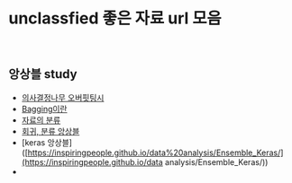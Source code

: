 #  unclassfied 좋은 자료 url 모음

<br>

## 앙상블 study

* [의사결정나무 오버핏팅시](https://www.youtube.com/watch?v=nZB37IBCiSA)
* [Bagging이란](http://euriion.com/?p=412193)
* [자료의 분류](https://m.blog.naver.com/PostView.nhn?blogId=dairum_enc&logNo=221409597367&proxyReferer=https%3A%2F%2Fwww.google.com%2F)
* [회귀, 분류 앙상블]([https://kmrho1103.tistory.com/entry/%EC%A0%9C4%EC%9E%A5-%EC%95%99%EC%83%81%EB%B8%94-%EB%AA%A8%ED%98%95](https://kmrho1103.tistory.com/entry/제4장-앙상블-모형))
* [keras 앙상블]([https://inspiringpeople.github.io/data%20analysis/Ensemble_Keras/](https://inspiringpeople.github.io/data analysis/Ensemble_Keras/))
* 